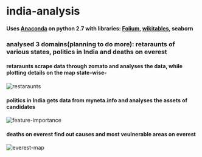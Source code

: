 # india-analysis
#### Uses [Anaconda](https://www.continuum.io/downloads) on python 2.7 with libraries: [Folium](https://github.com/python-visualization/folium), [wikitables](https://pypi.python.org/pypi/wikipedia/), seaborn
### analysed 3 domains(planning to do more): retaraunts of various states, politics in India and deaths on everest
#### retaraunts scrape data through zomato and analyses the data, while plotting details on the map state-wise-
![restaraunts](https://raw.githubusercontent.com/chirag-jhamb/india-analysis/master/img/restaurant%20notebook.png)
#### politics in India gets data from myneta.info and analyses the assets of candidates
![feature-importance](https://raw.githubusercontent.com/chirag-jhamb/india-analysis/master/img/elections.png)
#### deaths on everest find out causes and most veulnerable areas on everest
![everest-map](https://raw.githubusercontent.com/chirag-jhamb/india-analysis/master/img/everest-map.png)
